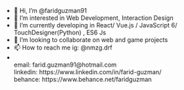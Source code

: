 - 👋 Hi, I’m @faridguzman91
- 👀 I’m interested in Web Development, Interaction Design
- 🌱 I’m currently developing in React/ Vue.js / JavaScript 6/ TouchDesigner(Python) , ES6 Js
- 💞️ I’m looking to collaborate on web and game projects
- 📫 How to reach me ig: @nmzg.drf
- <br>
                     email: farid.guzman91@hotmail.com
                     <br>
                     linkedin: https://www.linkedin.com/in/farid-guzman/
                     <br>
                     behance: https://www.behance.net/faridguzman
                         
                    

